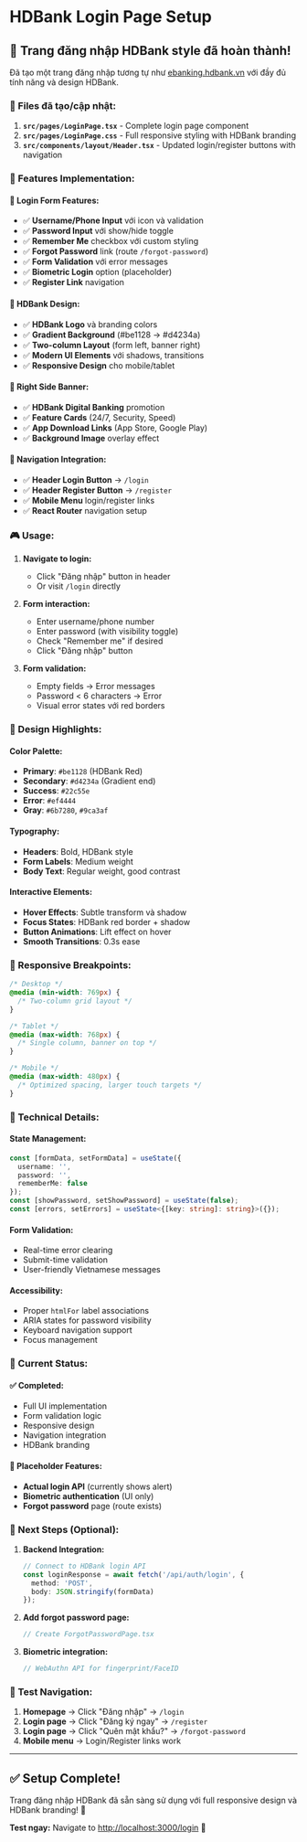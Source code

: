 # HDBank Login Page Setup

## 🚀 Trang đăng nhập HDBank style đã hoàn thành!

Đã tạo một trang đăng nhập tương tự như [ebanking.hdbank.vn](https://ebanking.hdbank.vn/ipc/vi/) với đầy đủ tính năng và design HDBank.

### 📁 Files đã tạo/cập nhật:

1. **`src/pages/LoginPage.tsx`** - Complete login page component
2. **`src/pages/LoginPage.css`** - Full responsive styling with HDBank branding  
3. **`src/components/layout/Header.tsx`** - Updated login/register buttons with navigation

### 🎯 Features Implementation:

#### 🔐 Login Form Features:
- ✅ **Username/Phone Input** với icon và validation
- ✅ **Password Input** với show/hide toggle
- ✅ **Remember Me** checkbox với custom styling
- ✅ **Forgot Password** link (route `/forgot-password`)
- ✅ **Form Validation** với error messages
- ✅ **Biometric Login** option (placeholder)
- ✅ **Register Link** navigation

#### 🎨 HDBank Design:
- ✅ **HDBank Logo** và branding colors
- ✅ **Gradient Background** (#be1128 → #d4234a)
- ✅ **Two-column Layout** (form left, banner right)
- ✅ **Modern UI Elements** với shadows, transitions
- ✅ **Responsive Design** cho mobile/tablet

#### 📱 Right Side Banner:
- ✅ **HDBank Digital Banking** promotion
- ✅ **Feature Cards** (24/7, Security, Speed)
- ✅ **App Download Links** (App Store, Google Play)
- ✅ **Background Image** overlay effect

#### 🚀 Navigation Integration:
- ✅ **Header Login Button** → `/login` 
- ✅ **Header Register Button** → `/register`
- ✅ **Mobile Menu** login/register links
- ✅ **React Router** navigation setup

### 🎮 Usage:

1. **Navigate to login:**
   - Click "Đăng nhập" button in header
   - Or visit `/login` directly

2. **Form interaction:**
   - Enter username/phone number
   - Enter password (with visibility toggle)
   - Check "Remember me" if desired
   - Click "Đăng nhập" button

3. **Form validation:**
   - Empty fields → Error messages
   - Password < 6 characters → Error
   - Visual error states với red borders

### 🎨 Design Highlights:

#### Color Palette:
- **Primary**: `#be1128` (HDBank Red)
- **Secondary**: `#d4234a` (Gradient end)
- **Success**: `#22c55e`
- **Error**: `#ef4444`
- **Gray**: `#6b7280`, `#9ca3af`

#### Typography:
- **Headers**: Bold, HDBank style
- **Form Labels**: Medium weight
- **Body Text**: Regular weight, good contrast

#### Interactive Elements:
- **Hover Effects**: Subtle transform và shadow
- **Focus States**: HDBank red border + shadow
- **Button Animations**: Lift effect on hover
- **Smooth Transitions**: 0.3s ease

### 📱 Responsive Breakpoints:

```css
/* Desktop */
@media (min-width: 769px) {
  /* Two-column grid layout */
}

/* Tablet */
@media (max-width: 768px) {
  /* Single column, banner on top */
}

/* Mobile */
@media (max-width: 480px) {
  /* Optimized spacing, larger touch targets */
}
```

### 🔧 Technical Details:

#### State Management:
```typescript
const [formData, setFormData] = useState({
  username: '',
  password: '',
  rememberMe: false
});
const [showPassword, setShowPassword] = useState(false);
const [errors, setErrors] = useState<{[key: string]: string}>({});
```

#### Form Validation:
- Real-time error clearing
- Submit-time validation
- User-friendly Vietnamese messages

#### Accessibility:
- Proper `htmlFor` label associations
- ARIA states for password visibility
- Keyboard navigation support
- Focus management

### 🐛 Current Status:

#### ✅ Completed:
- Full UI implementation
- Form validation logic
- Responsive design
- Navigation integration
- HDBank branding

#### 🔄 Placeholder Features:
- **Actual login API** (currently shows alert)
- **Biometric authentication** (UI only)
- **Forgot password** page (route exists)

### 🚀 Next Steps (Optional):

1. **Backend Integration:**
   ```typescript
   // Connect to HDBank login API
   const loginResponse = await fetch('/api/auth/login', {
     method: 'POST',
     body: JSON.stringify(formData)
   });
   ```

2. **Add forgot password page:**
   ```typescript
   // Create ForgotPasswordPage.tsx
   ```

3. **Biometric integration:**
   ```typescript
   // WebAuthn API for fingerprint/FaceID
   ```

### 🎯 Test Navigation:

1. **Homepage** → Click "Đăng nhập" → `/login`
2. **Login page** → Click "Đăng ký ngay" → `/register` 
3. **Login page** → Click "Quên mật khẩu?" → `/forgot-password`
4. **Mobile menu** → Login/Register links work

---

## ✅ Setup Complete!

Trang đăng nhập HDBank đã sẵn sàng sử dụng với full responsive design và HDBank branding! 🏦

**Test ngay:** Navigate to [http://localhost:3000/login](http://localhost:3000/login) 🚀
